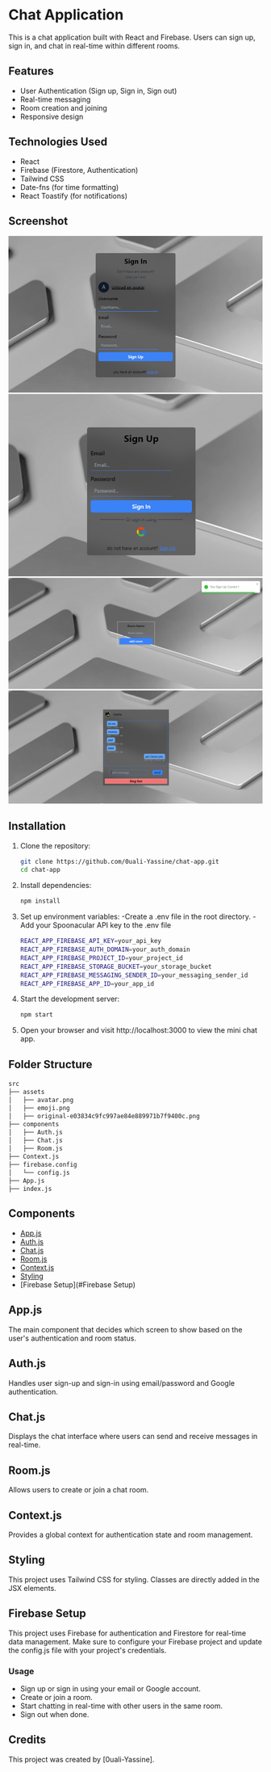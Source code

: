 # Chat Application

This is a chat application built with React and Firebase. Users can sign up, sign in, and chat in real-time within different rooms. 

## Features
- User Authentication (Sign up, Sign in, Sign out)
- Real-time messaging
- Room creation and joining
- Responsive design

## Technologies Used
- React
- Firebase (Firestore, Authentication)
- Tailwind CSS
- Date-fns (for time formatting)
- React Toastify (for notifications)


## Screenshot

![Screenshot of  Login  Application](./src/asset/chat-1.png)
![Screenshot of Login Application](./src/asset/chat-2.png)
![Screenshot of room Application](./src/asset/room.png)
![Screenshot of chat Application](./src/asset/msg.png)

## Installation

1. Clone the repository:
   ```bash
   git clone https://github.com/0uali-Yassine/chat-app.git
   cd chat-app

2. Install dependencies:
    ```bash
    npm install

3. Set up environment variables:
    -Create a .env file in the root directory.
    -Add your Spoonacular API key to the .env file
    ```bash
    REACT_APP_FIREBASE_API_KEY=your_api_key
    REACT_APP_FIREBASE_AUTH_DOMAIN=your_auth_domain
    REACT_APP_FIREBASE_PROJECT_ID=your_project_id
    REACT_APP_FIREBASE_STORAGE_BUCKET=your_storage_bucket
    REACT_APP_FIREBASE_MESSAGING_SENDER_ID=your_messaging_sender_id
    REACT_APP_FIREBASE_APP_ID=your_app_id


4. Start the development server:
    ```bash
    npm start
5. Open your browser and visit http://localhost:3000 to view the mini chat app.

## Folder Structure
```
src
├── assets
│   ├── avatar.png
│   ├── emoji.png
│   ├── original-e03834c9fc997ae84e889971b7f9400c.png
├── components
│   ├── Auth.js
│   ├── Chat.js
│   ├── Room.js
├── Context.js
├── firebase.config
│   └── config.js
├── App.js
├── index.js
```
## Components
- [App.js](#App)
- [Auth.js](#Auth)
- [Chat.js](#Chat)
- [Room.js](#Room)
- [Context.js](#Context)
- [Styling](#Styling)
- [Firebase Setup](#Firebase Setup)

## App.js

The main component that decides which screen to show based on the user's authentication and room status.

## Auth.js

Handles user sign-up and sign-in using email/password and Google authentication.

## Chat.js

Displays the chat interface where users can send and receive messages in real-time.

## Room.js

Allows users to create or join a chat room.

## Context.js

Provides a global context for authentication state and room management.

## Styling

This project uses Tailwind CSS for styling. Classes are directly added in the JSX elements.

## Firebase Setup

This project uses Firebase for authentication and Firestore for real-time data management. Make sure to configure your Firebase project and update the config.js file with your project's credentials.

### Usage
- Sign up or sign in using your email or Google account.
- Create or join a room.
- Start chatting in real-time with other users in the same room.
- Sign out when done.


## Credits

This project was created by [0uali-Yassine].
